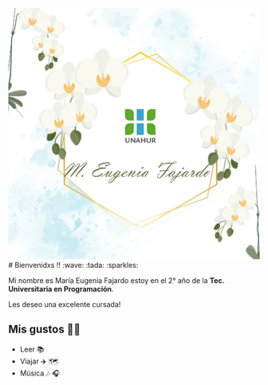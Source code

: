 <img src="./assets/bannerFloresNombreUnahur.png" alt="Mi presentación" width="200%" height="60%" >
# Bienvenidxs !! :wave: :tada: :sparkles:

Mi nombre es María Eugenia Fajardo estoy en el 2° año de la **Tec. Universitaria en Programación**. 

Les deseo una excelente cursada!

## Mis gustos :book::star_struck:
* Leer :books:
* Viajar :airplane: :world_map:
* Música :notes: :headphones:
